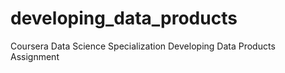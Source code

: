 # developing_data_products
Coursera Data Science Specialization Developing Data Products Assignment
